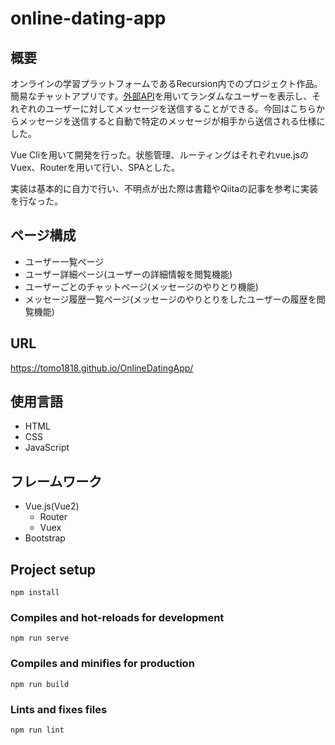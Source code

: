 # online-dating-app

## 概要

オンラインの学習プラットフォームであるRecursion内でのプロジェクト作品。  
簡易なチャットアプリです。[外部API](https://randomuser.me/)を用いてランダムなユーザーを表示し、それぞれのユーザーに対してメッセージを送信することができる。今回はこちらからメッセージを送信すると自動で特定のメッセージが相手から送信される仕様にした。

Vue Cliを用いて開発を行った。状態管理、ルーティングはそれぞれvue.jsのVuex、Routerを用いて行い、SPAとした。

実装は基本的に自力で行い、不明点が出た際は書籍やQiitaの記事を参考に実装を行なった。

## ページ構成

* ユーザー一覧ページ
* ユーザー詳細ページ(ユーザーの詳細情報を閲覧機能)
* ユーザーごとのチャットページ(メッセージのやりとり機能)
* メッセージ履歴一覧ページ(メッセージのやりとりをしたユーザーの履歴を閲覧機能)

## URL

https://tomo1818.github.io/OnlineDatingApp/

## 使用言語

* HTML
* CSS
* JavaScript  

## フレームワーク

* Vue.js(Vue2)
  * Router
  * Vuex
* Bootstrap

## Project setup
```
npm install
```

### Compiles and hot-reloads for development
```
npm run serve
```

### Compiles and minifies for production
```
npm run build
```

### Lints and fixes files
```
npm run lint
```

